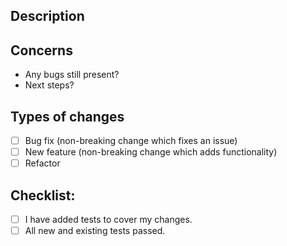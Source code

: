 <!--- Provide a general summary of your changes in the Title above -->

## Description
<!--- Describe your changes in detail -->

## Concerns

-  Any bugs still present?
-  Next steps?

## Types of changes
<!--- What types of changes does your code introduce? Put an `x` in all the boxes that apply: -->
- [ ] Bug fix (non-breaking change which fixes an issue)
- [ ] New feature (non-breaking change which adds functionality)
- [ ] Refactor

## Checklist:
- [ ] I have added tests to cover my changes.
- [ ] All new and existing tests passed.